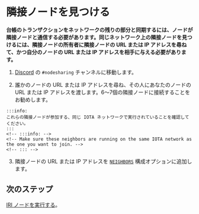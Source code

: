# 隣接ノードを見つける
<!-- # Find neighbors -->

**台帳のトランザクションをネットワークの残りの部分と同期するには、ノードが隣接ノードと通信する必要があります。同じネットワーク上の隣接ノードを見つけるには、隣接ノードの所有者に隣接ノードの URL または IP アドレスを尋ねて、かつ自分のノードの URL または IP アドレスを相手に与える必要があります。**
<!-- **To synchronize the transactions in their ledgers with the rest of the network, nodes must communicate with their neighbors. To find neighbors on the same network, you must ask the owners for the URL or IP address of their IRI nodes and give them yours.** -->

1. [Discord](https://discord.iota.org) の `#nodesharing` チャンネルに移動します。
<!-- 1. Go to the #nodesharing channel on [Discord](https://discord.iota.org) -->

2. 誰かのノードの URL または IP アドレスを尋ね、その人にあなたのノードの URL または IP アドレスを渡します。6〜7個の隣接ノードに接続することをお勧めします。
<!-- 2. Ask for the URL or IP address of someone's node, and give that person the URL or IP address of your node. We recommend connecting to between 6 and 7 neighbors. -->

    :::info:
    これらの隣接ノードが参加する、同じ IOTA ネットワークで実行されていることを確認してください。
    :::
    <!-- :::info: -->
    <!-- Make sure these neighbors are running on the same IOTA network as the one you want to join. -->
    <!-- ::: -->

3. 隣接ノードの URL または IP アドレスを [`NEIGHBORS`](../references/iri-configuration-options.md#neighbors) 構成オプションに追加します。
<!-- 3. Add the URLs or IP addresses of your neighbor IRI nodes to the [`NEIGHBORS`](../references/iri-configuration-options.md#neighbors) configuration option -->

## 次のステップ
<!-- ## Next steps -->

[IRI ノードを実行する](../how-to-guides/install-iri.md)。
<!-- [Run IRI](../how-to-guides/install-iri.md). -->
